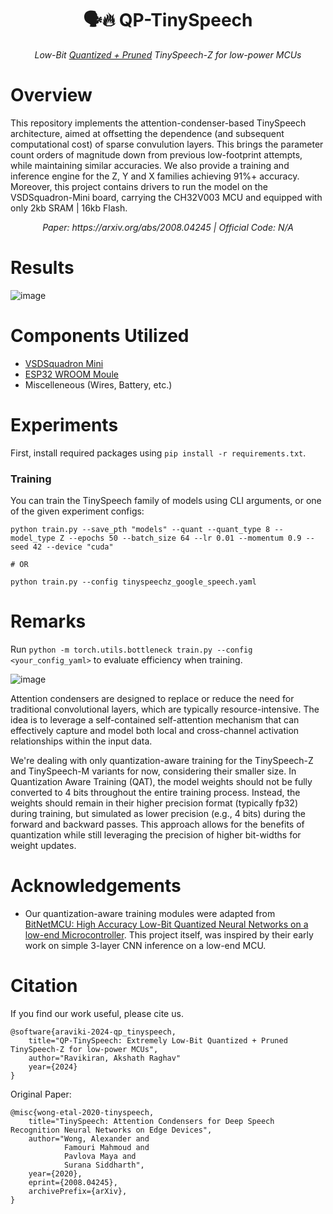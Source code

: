 <div align="center">

# 🗣️🔥 QP-TinySpeech

*Low-Bit <ins>Quantized + Pruned</ins> TinySpeech-Z for low-power MCUs*

</div>

# Overview 

This repository implements the attention-condenser-based TinySpeech architecture, aimed at offsetting the dependence (and subsequent computational cost) of  sparse convulution layers. This brings the parameter count orders of magnitude down from previous low-footprint attempts, while maintaining similar accuracies. We also provide a training and inference engine for the Z, Y and X families achieving 91%+ accuracy. Moreover, this project contains drivers to run the model on the VSDSquadron-Mini board, carrying the CH32V003 MCU and equipped with only 2kb SRAM | 16kb Flash.

<div align="center">
    <i> Paper: https://arxiv.org/abs/2008.04245 | Official Code: </em>N/A</emm> </i>
</div>


# Results 

![image](https://github.com/user-attachments/assets/afde945d-5d28-41eb-8c2e-6781978e893c)

# Components Utilized 

- [VSDSquadron Mini](https://www.vlsisystemdesign.com/vsdsquadronmini/)
- [ESP32 WROOM Moule](https://www.espressif.com/en/products/socs/esp32) 
- Miscelleneous (Wires, Battery, etc.)

# Experiments 

First, install required packages using `pip install -r requirements.txt`. 

### Training 

You can train the TinySpeech family of models using CLI arguments, or one of the given experiment configs: 

```
python train.py --save_pth "models" --quant --quant_type 8 --model_type Z --epochs 50 --batch_size 64 --lr 0.01 --momentum 0.9 --seed 42 --device "cuda"

# OR

python train.py --config tinyspeechz_google_speech.yaml
```

# Remarks

Run `python -m torch.utils.bottleneck train.py --config <your_config_yaml>` to evaluate efficiency when training. 

![image](https://github.com/user-attachments/assets/0e94ac50-ff67-4b37-b3a3-04274f8535f0)

Attention condensers are designed to replace or reduce the need for traditional convolutional layers, which are typically resource-intensive. The idea is to leverage a self-contained self-attention mechanism that can effectively capture and model both local and cross-channel activation relationships within the input data.

We're dealing with only quantization-aware training for the TinySpeech-Z and TinySpeech-M variants for now, considering their smaller size. In Quantization Aware Training (QAT), the model weights should not be fully converted to 4 bits throughout the entire training process. Instead, the weights should remain in their higher precision format (typically fp32) during training, but simulated as lower precision (e.g., 4 bits) during the forward and backward passes. This approach allows for the benefits of quantization while still leveraging the precision of higher bit-widths for weight updates.

# Acknowledgements 

- Our quantization-aware training modules were adapted from [BitNetMCU: High Accuracy Low-Bit Quantized Neural Networks on a low-end Microcontroller](https://github.com/cpldcpu/BitNetMCU). This project itself, was inspired by their early work on simple 3-layer CNN inference on a low-end MCU. 

# Citation 

If you find our work useful, please cite us. 

```
@software{araviki-2024-qp_tinyspeech, 
    title="QP-TinySpeech: Extremely Low-Bit Quantized + Pruned TinySpeech-Z for low-power MCUs", 
    author="Ravikiran, Akshath Raghav"
    year={2024}
}
```

Original Paper: 
```
@misc{wong-etal-2020-tinyspeech, 
    title="TinySpeech: Attention Condensers for Deep Speech Recognition Neural Networks on Edge Devices", 
    author="Wong, Alexander and 
            Famouri Mahmoud and 
            Pavlova Maya and 
            Surana Siddharth", 
    year={2020},
    eprint={2008.04245},
    archivePrefix={arXiv},
}
```





